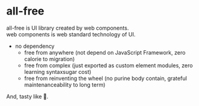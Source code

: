 # all-free

all-free is UI library created by web components.  
web components is web standard technology of UI.

- no dependency
  - free from anywhere (not depend on JavaScript Framework, zero calorie to migration)
  - free from complex (just exported as custom element modules, zero learning syntaxsugar cost)
  - free from reinventing the wheel (no purine body contain, grateful maintenanceability to long term)

And, tasty like :beer:.
